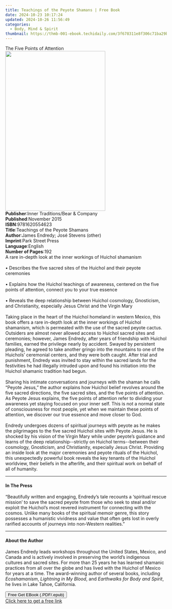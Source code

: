 ```yaml
---
title: Teachings of the Peyote Shamans | Free Book
date: 2024-10-23 10:17:24
updated: 2024-10-26 11:56:49
categories:
  - Body, Mind & Spirit
thumbnail: https://thmb-001-ebook.techidaily.com/3f678311e8f306c71ba29bf1f78c753af4dabaae223f4d99bf78374f457a73e8.jpg
---
```

<main id="book-container">
  <div class="flex flex-col">
    <div class="book-brief flex-1 py-6 px-4 sm:p-6 md:py-10 md:px-8">
      <!-- brief-->
      <div class="book-brief-main">The Five Points of Attention</div>
    </div>
    <div
      class="book-meta-info flex-1 grid gap-4 col-start-1 col-end-3 row-start-1 sm:mb-6 sm:grid-cols-4 lg:gap-6 lg:col-start-2 lg:row-end-6 lg:row-span-6 lg:mb-0"
    >
      <div
        class="book-meta-info-left place-content-center mt-4 p-4 text-sm leading-6 col-start-2 col-span-2 dark:text-slate-400"
      >
        <img
          class="w-full h-500 object-cover rounded-lg sm:h-255 sm:col-span-2 lg:col-span-full"
          src="https://img-001-ebook.techidaily.com/be584f0bc6accce2b2c9ce493a5b47fde435885fae4063d692fcac3246d5df79.jpg"
          alt=""
          width="312"
          height="500"
        />
      </div>
      <div
        class="book-meta-info-right mt-2 col-start-1 row-start-2 col-span-3 self-center"
      >
        <!-- meta data  -->
        <div class="flex flex-col px-4 md:px-8">
          <div class="flex-1">
            <strong>Publisher</strong>:<span class="px-2"
              >Inner Traditions/Bear &amp; Company</span
            >
          </div>
          <div class="flex-1">
            <strong>Published</strong>:<span class="px-2">November 2015</span>
          </div>
          <div class="flex-1">
            <strong>ISBN</strong>:<span class="px-2">9781620554623</span>
          </div>
          <div class="flex-1">
            <strong>Title</strong>:<span class="px-2"
              >Teachings of the Peyote Shamans</span
            >
          </div>
          <div class="flex-1">
            <strong>Author</strong>:<span class="px-2"
              >James Endredy; José Stevens (other)</span
            >
          </div>
          <div class="flex-1">
            <strong>Imprint</strong>:<span class="px-2">Park Street Press</span>
          </div>
          <div class="flex-1">
            <strong>Language</strong>:<span class="px-2">English</span>
          </div>
          <div class="flex-1">
            <strong>Number of Pages</strong>:<span class="px-2">192</span>
          </div>
        </div>
      </div>
    </div>
    <div class="book-description flex-1 py-6 px-4 sm:p-6 md:py-10 md:px-8">
      <div class="book-description-main">
        <div accordion-content="" id="description">
          A rare in-depth look at the inner workings of Huichol shamanism <br />
          <br />• Describes the five sacred sites of the Huichol and their
          peyote ceremonies <br />
          <br />• Explains how the Huichol teachings of awareness, centered on
          the five points of attention, connect you to your true essence <br />
          <br />• Reveals the deep relationship between Huichol cosmology,
          Gnosticism, and Christianity, especially Jesus Christ and the Virgin
          Mary <br />
          <br />Taking place in the heart of the Huichol homeland in western
          Mexico, this book offers a rare in-depth look at the inner workings of
          Huichol shamanism, which is permeated with the use of the sacred
          peyote cactus. Outsiders are almost never allowed access to Huichol
          sacred sites and ceremonies; however, James Endredy, after years of
          friendship with Huichol families, earned the privilege nearly by
          accident. Swayed by persistent pleading, he agreed to take another
          gringo into the mountains to one of the Huichols’ ceremonial centers,
          and they were both caught. After trial and punishment, Endredy was
          invited to stay within the sacred lands for the festivities he had
          illegally intruded upon and found his initiation into the Huichol
          shamanic tradition had begun. <br />
          <br />Sharing his intimate conversations and journeys with the shaman
          he calls “Peyote Jesus,” the author explains how Huichol belief
          revolves around the five sacred directions, the five sacred sites, and
          the five points of attention. As Peyote Jesus explains, the five
          points of attention refer to dividing your awareness yet staying
          focused on your inner self. This is not a normal state of
          consciousness for most people, yet when we maintain these points of
          attention, we discover our true essence and move closer to God. <br />
          <br />Endredy undergoes dozens of spiritual journeys with peyote as he
          makes the pilgrimages to the five sacred Huichol sites with Peyote
          Jesus. He is shocked by his vision of the Virgin Mary while under
          peyote’s guidance and learns of the deep relationship--strictly on
          Huichol terms--between their cosmology, Gnosticism, and Christianity,
          especially Jesus Christ. Providing an inside look at the major
          ceremonies and peyote rituals of the Huichol, this unexpectedly
          powerful book reveals the key tenants of the Huichol worldview, their
          beliefs in the afterlife, and their spiritual work on behalf of all of
          humanity.
        </div>
        <div class="accordion-fader"></div>
      </div>
    </div>
    <div class="book-excerpts flex-1 py-6 px-4 sm:p-6 md:py-10 md:px-8">
      <!-- excerpts-->
      <div class="book-excerpts-main">
        <hr />
        <h4 class="placeholder placeholder-heading">
          <span>In The Press</span>
        </h4>
        <p>
          “Beautifully written and engaging, Endredy’s tale recounts a
          ‘spiritual rescue mission’ to save the sacred peyote from those who
          seek to steal and/or exploit the Huichol’s most revered instrument for
          connecting with the cosmos. Unlike many books of the spiritual memoir
          genre, this story possesses a humanistic vividness and value that
          often gets lost in overly rarified accounts of journeys into
          non-Western realities.”
        </p>
      </div>
    </div>
    <div class="book-about-author flex-1 py-6 px-4 sm:p-6 md:py-10 md:px-8">
      <!-- about author-->
      <div class="book-main-author-main">
        <hr />
        <h4 class="placeholder placeholder-heading">
          <span>About the Author</span>
        </h4>
        <p>
          James Endredy leads workshops throughout the United States, Mexico,
          and Canada and is actively involved in preserving the world’s
          indigenous cultures and sacred sites. For more than 25 years he has
          learned shamanic practices from all over the globe and has lived with
          the Huichol of Mexico for years at a time. The award-winning author of
          several books, including <i>Ecoshamanism</i>,
          <i>Lightning in My Blood</i>, and
          <i>Earthwalks for Body and Spirit</i>, he lives in Lake Tahoe,
          California.
        </p>
      </div>
    </div>
    <div class="book-free-get flex-1 py-6 px-4 sm:p-6 md:py-10 md:px-8">
      <button
        id="btn-free-get"
        class="bg-blue-500 hover:bg-blue-700 text-white font-bold py-2 px-4 rounded"
      >
        Free Get EBook (.PDF/.epub)
      </button>
      <div id="countdown-display" class="px-2 text-lg mt-2"></div>
      <a
        id="free-link"
        class="hidden bg-blue-500 hover:bg-blue-700 text-white font-bold py-2 px-4 rounded"
        href="https://www.ebooks.com/en-us/book/95783088/teachings-of-the-peyote-shamans/james-endredy/"
        target="_blank"
        >Click here to get a free link</a
      >
    </div>
    <script>
      let countdownTime = 0;
      let countdownInterval = null;
      document
        .getElementById('btn-free-get')
        .addEventListener('click', startCountdown);
      function startCountdown() {
        countdownTime = new Date().getTime() + 60000 * 3;
        countdownInterval = setInterval(updateCountdown, 1000);
        document.getElementById('btn-free-get').disabled = true;
        document
          .getElementById('btn-free-get')
          .classList.add('bg-gray-500', 'cursor-not-allowed');
      }
      function updateCountdown() {
        let currentTime = new Date().getTime();
        let timeLeft = countdownTime - currentTime;
        let secondsLeft = Math.floor(timeLeft / 1000);
        document.getElementById('countdown-display').innerHTML =
          `Remaining time: ${secondsLeft} seconds.`;
        if (secondsLeft <= 0) {
          clearInterval(countdownInterval);
          document.getElementById('btn-free-get').classList.add('hidden');
          document.getElementById('free-link').classList.remove('hidden');
          document.getElementById('countdown-display').innerHTML = '';
        }
      }
    </script>
  </div>
</main>
